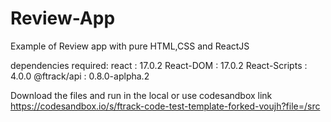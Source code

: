 # Review-App
Example of Review app with pure HTML,CSS and ReactJS

dependencies required:
react : 17.0.2
React-DOM : 17.0.2
React-Scripts : 4.0.0
@ftrack/api : 0.8.0-aplpha.2

Download the files and run in the local or use codesandbox link https://codesandbox.io/s/ftrack-code-test-template-forked-voujh?file=/src
